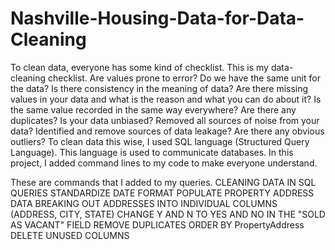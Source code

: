 # Nashville-Housing-Data-for-Data-Cleaning

To clean data, everyone has some kind of checklist.
This is my data-cleaning checklist.
Are values prone to error?
Do we have the same unit for the data?
Is there consistency in the meaning of data?
Are there missing values in your data and what is the reason and what you can do about it?
Is the same value recorded in the same way everywhere?
Are there any duplicates?
Is your data unbiased?
Removed all sources of noise from your data?
Identified and remove sources of data leakage?
Are there any obvious outliers?
To clean data this wise, I used SQL language (Structured Query Language). This language is used to communicate databases.
In this project, I added command lines to my code to make everyone understand.

These are commands that I added to my queries.
CLEANING DATA IN SQL QUERIES
STANDARDIZE DATE FORMAT
POPULATE PROPERTY ADDRESS DATA
BREAKING OUT ADDRESSES INTO INDIVIDUAL COLUMNS (ADDRESS, CITY, STATE)
CHANGE Y AND N TO YES AND NO IN THE "SOLD AS VACANT" FIELD
REMOVE DUPLICATES
ORDER BY PropertyAddress
DELETE UNUSED COLUMNS
